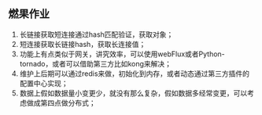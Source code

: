 ## 燃果作业

1. 长链接获取短连接通过hash匹配验证，获取对象；
2. 短连接获取长链接hash，获取长连接值；
3. 功能上有点类似于网关，讲究效率，可以使用webFlux或者Python-tornado，或者可以借助第三方比如kong来解决；
4. 维护上后期可以通过redis来做，初始化到内存，或者动态通过第三方插件的配置中心实现；
5. 数据上假如数据量小变更少，就没有那么复杂，假如数据多经常变更，可以考虑做成第四点做分布式；
